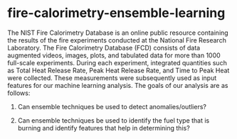 # fire-calorimetry-ensemble-learning

The NIST Fire Calorimetry Database is an online public resource containing the results of the fire experiments conducted at the National Fire Research Laboratory. The Fire Calorimetry Database (FCD) consists of data augmented videos, images, plots, and tabulated data for more than 1000 full-scale experiments. During each experiment, integrated quantities such as Total Heat Release Rate, Peak Heat Release Rate, and Time to Peak Heat were collected. These measurements were subsequently used as input features for our machine learning analysis. The goals of our analysis are as follows:

1. Can ensemble techniques be used to detect anomalies/outliers?

2. Can ensemble techniques be used to identify the fuel type that is burning and identify features that help in determining this?
